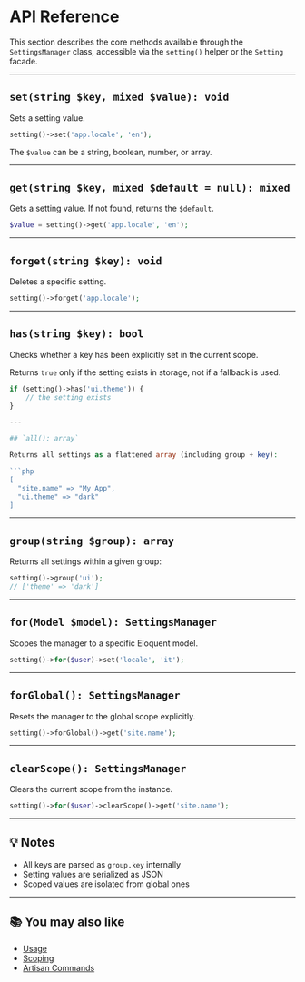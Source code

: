 # API Reference

This section describes the core methods available through the `SettingsManager` class, accessible via the `setting()` helper or the `Setting` facade.

---

## `set(string $key, mixed $value): void`

Sets a setting value.

```php
setting()->set('app.locale', 'en');
```

The `$value` can be a string, boolean, number, or array.

---

## `get(string $key, mixed $default = null): mixed`

Gets a setting value. If not found, returns the `$default`.

```php
$value = setting()->get('app.locale', 'en');
```

---

## `forget(string $key): void`

Deletes a specific setting.

```php
setting()->forget('app.locale');
```

---

## `has(string $key): bool`

Checks whether a key has been explicitly set in the current scope.

Returns `true` only if the setting exists in storage, not if a fallback is used.

```php
if (setting()->has('ui.theme')) {
    // the setting exists
}

---

## `all(): array`

Returns all settings as a flattened array (including group + key):

```php
[
  "site.name" => "My App",
  "ui.theme" => "dark"
]
```

---

## `group(string $group): array`

Returns all settings within a given group:

```php
setting()->group('ui');
// ['theme' => 'dark']
```

---

## `for(Model $model): SettingsManager`

Scopes the manager to a specific Eloquent model.

```php
setting()->for($user)->set('locale', 'it');
```

---

## `forGlobal(): SettingsManager`

Resets the manager to the global scope explicitly.

```php
setting()->forGlobal()->get('site.name');
```

---

## `clearScope(): SettingsManager`

Clears the current scope from the instance.

```php
setting()->for($user)->clearScope()->get('site.name');
```

---

## 💡 Notes

- All keys are parsed as `group.key` internally  
- Setting values are serialized as JSON  
- Scoped values are isolated from global ones

---

## 📚 You may also like

- [Usage](usage.md)
- [Scoping](scoping.md)
- [Artisan Commands](artisan.md)
